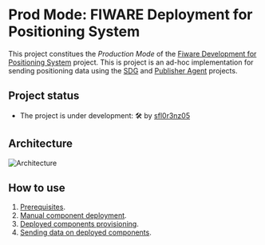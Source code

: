 # Prod Mode: FIWARE Deployment for Positioning System

This project constitues the *Production Mode* of the [Fiware Development for Positioning System]() project. This is project is an ad-hoc implementation for sending positioning data using the [SDG]() and [Publisher Agent]() projects.

## Project status

- The project is under development: 🛠 by [sfl0r3nz05](sfigueroa@ceit.es)

## Architecture

![Architecture](./documentation/images/ArchitectureK8s.png)

## How to use

1. [Prerequisites](./documentation/prerequisites.md).
2. [Manual component deployment](./documentation/manual_deployment.md).
3. [Deployed components provisioning](./documentation/provisioning.md).
4. [Sending data on deployed components](./documentation/sending_data.md).
